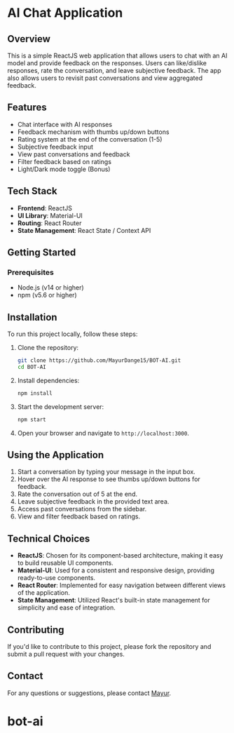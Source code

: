 # AI Chat Application

## Overview

This is a simple ReactJS web application that allows users to chat with an AI model and provide feedback on the responses. Users can like/dislike responses, rate the conversation, and leave subjective feedback. The app also allows users to revisit past conversations and view aggregated feedback.

## Features

- Chat interface with AI responses
- Feedback mechanism with thumbs up/down buttons
- Rating system at the end of the conversation (1-5)
- Subjective feedback input
- View past conversations and feedback
- Filter feedback based on ratings
- Light/Dark mode toggle (Bonus)

## Tech Stack

- **Frontend**: ReactJS
- **UI Library**: Material-UI
- **Routing**: React Router
- **State Management**: React State / Context API

## Getting Started

### Prerequisites

- Node.js (v14 or higher)
- npm (v5.6 or higher)

## Installation

To run this project locally, follow these steps:

1. Clone the repository:

   ```bash
   git clone https://github.com/MayurDange15/BOT-AI.git
   cd BOT-AI
   ```

2. Install dependencies:

   ```bash
   npm install
   ```

3. Start the development server:

   ```bash
   npm start
   ```

4. Open your browser and navigate to `http://localhost:3000`.

## Using the Application

1. Start a conversation by typing your message in the input box.
2. Hover over the AI response to see thumbs up/down buttons for feedback.
3. Rate the conversation out of 5 at the end.
4. Leave subjective feedback in the provided text area.
5. Access past conversations from the sidebar.
6. View and filter feedback based on ratings.

## Technical Choices

- **ReactJS**: Chosen for its component-based architecture, making it easy to build reusable UI components.
- **Material-UI**: Used for a consistent and responsive design, providing ready-to-use components.
- **React Router**: Implemented for easy navigation between different views of the application.
- **State Management**: Utilized React's built-in state management for simplicity and ease of integration.

## Contributing

If you'd like to contribute to this project, please fork the repository and submit a pull request with your changes.

## Contact

For any questions or suggestions, please contact [Mayur](mailto:mayurdange15081996@gmail.com).
# bot-ai
